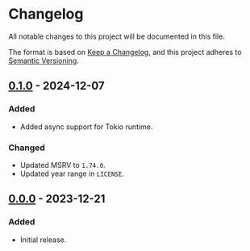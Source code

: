 # Changelog

All notable changes to this project will be documented in this file.

The format is based on [Keep a Changelog](https://keepachangelog.com/en/1.0.0/),
and this project adheres to [Semantic Versioning](https://semver.org/spec/v2.0.0.html).

## [0.1.0] - 2024-12-07

### Added

- Added async support for Tokio runtime.

### Changed

- Updated MSRV to `1.74.0`.
- Updated year range in `LICENSE`.

## [0.0.0] - 2023-12-21

### Added

- Initial release.

[0.1.0]: https://github.com/chksum-rs/sha1/compare/v0.0.0...v0.1.0
[0.0.0]: https://github.com/chksum-rs/sha1/releases/tag/v0.0.0
